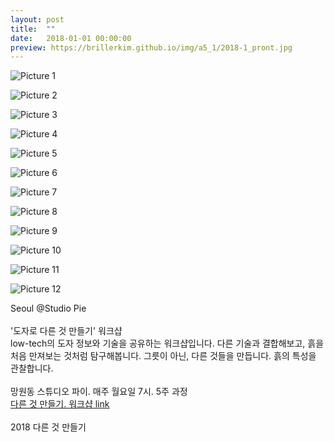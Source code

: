```yaml
---
layout: post
title:  ""
date:   2018-01-01 00:00:00
preview: https://brillerkim.github.io/img/a5_1/2018-1_pront.jpg
---
```


![Picture 1](https://brillerkim.github.io/img/a5_1/2018-1_1.jpg)

![Picture 2](https://brillerkim.github.io/img/a5_1/2018-1_2.jpg)

![Picture 3](https://brillerkim.github.io/img/a5_1/2018-1_3.jpg)

![Picture 4](https://brillerkim.github.io/img/a5_1/2018-1_4.jpg)

![Picture 5](https://brillerkim.github.io/img/a5_1/2018-1_5.jpg)

![Picture 6](https://brillerkim.github.io/img/a5_1/2018-1_6.jpg)

![Picture 7](https://brillerkim.github.io/img/a5_1/2018-1_7.jpg)

![Picture 8](https://brillerkim.github.io/img/a5_1/2018-1_8.jpg)

![Picture 9](https://brillerkim.github.io/img/a5_1/2018-1_9.jpg)

![Picture 10](https://brillerkim.github.io/img/a5_1/2018-1_10.jpg)

![Picture 11](https://brillerkim.github.io/img/a5_1/2018-1_11.jpg)

![Picture 12](https://brillerkim.github.io/img/a5_1/2018-1_12.jpg)


Seoul @Studio Pie
<br>
<br>
'도자로 다른 것 만들기' 워크샵<br> 
low-tech의 도자 정보와 기술을 공유하는 워크샵입니다. 다른 기술과 결합해보고, 흙을 처음 만져보는 것처럼 탐구해봅니다. 그릇이 아닌, 다른 것들을 만듭니다. 흙의 특성을 관찰합니다.<br> 
<br>
망원동 스튜디오 파이. 매주 월요일 7시. 5주 과정
<br>
[<U>다른 것 만들기. 워크샵 link</U>](http://studiopie.net/?p=2045)<br>
<br>
2018 다른 것 만들기 
